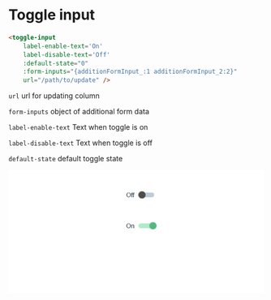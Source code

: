 # Toggle input

```html
<toggle-input
    label-enable-text='On' 
    label-disable-text='Off' 
    :default-state="0"
    :form-inputs="{additionFormInput_:1 additionFormInput_2:2}" 
    url="/path/to/update" />
```

`url` url for updating column

`form-inputs` object of additional form data

`label-enable-text` Text when toggle is on

`label-disable-text` Text when toggle is off

`default-state`  default toggle state

![toggle input](toggle.jpg)